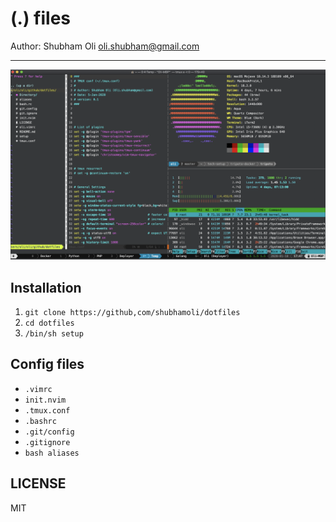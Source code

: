 # (.) files

Author: Shubham Oli <oli.shubham@gmail.com>

------

![](./screenshot.png)

## Installation

1. `git clone https://github,com/shubhamoli/dotfiles`
2. `cd dotfiles`
3. `/bin/sh setup`


## Config files

- `.vimrc`
- `init.nvim`
- `.tmux.conf`
- `.bashrc`
- `.git/config`
- `.gitignore`
- `bash aliases`


## LICENSE
MIT
